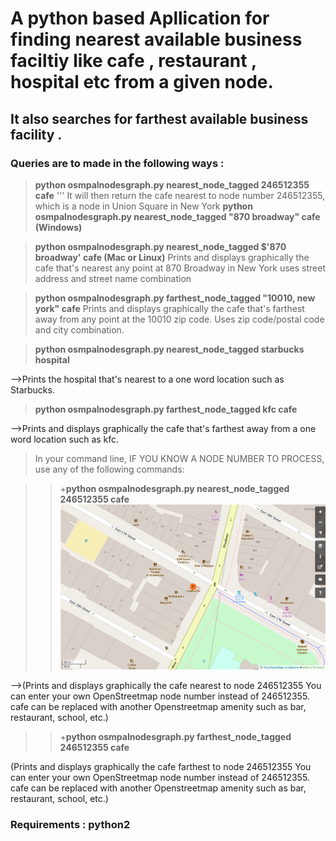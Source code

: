 # A python based Apllication for finding nearest available business faciltiy like cafe , restaurant , hospital etc from a given node.

## It also searches for farthest available business facility .

### Queries are to made in the following ways :
>**python osmpalnodesgraph.py nearest_node_tagged 246512355 cafe** '''
    It will then return the cafe nearest to node number 246512355, which is a node in     Union Square in New York
>**python osmpalnodesgraph.py nearest_node_tagged "870 broadway" cafe (Windows)**

>**python osmpalnodesgraph.py nearest_node_tagged $'870 broadway' cafe (Mac or Linux)**
Prints and displays graphically the cafe that's nearest any point at 870 Broadway in New York uses street address and street name combination

>**python osmpalnodesgraph.py farthest_node_tagged "10010, new york" cafe**
Prints and displays graphically the cafe that's farthest away from any point at the 10010 zip code. Uses zip code/postal code and city
combination.

>**python osmpalnodesgraph.py nearest_node_tagged starbucks hospital** <br/>

-->Prints the hospital that's nearest to a one word location such as Starbucks.

>**python osmpalnodesgraph.py farthest_node_tagged kfc cafe** <br/>

-->Prints and displays graphically the cafe that's farthest away from a one word location such as kfc.

>In your command line, IF YOU KNOW A NODE NUMBER TO PROCESS, use any of the following commands:

 >> +**python osmpalnodesgraph.py nearest_node_tagged 246512355 cafe** <br/>
![alt text](output.png "Logo Title Text 1")

-->(Prints and displays graphically the cafe nearest to node 246512355 You can enter your own OpenStreetmap node number instead of 246512355. cafe can be replaced with another Openstreetmap amenity such as bar, restaurant, school, etc.)
 >> +**python osmpalnodesgraph.py farthest_node_tagged 246512355 cafe**<br/>


(Prints and displays graphically the cafe farthest to node 246512355 You can enter your own OpenStreetmap node number instead of 246512355. cafe can be replaced with another Openstreetmap amenity such as bar, restaurant, school, etc.)<br/>


### **Requirements :  python2**

